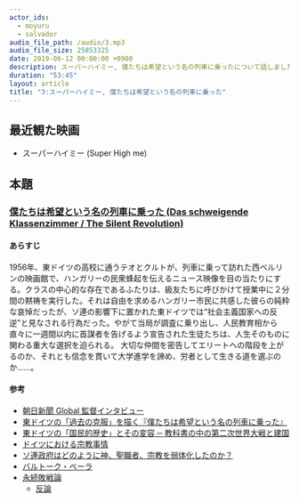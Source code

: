 ```yaml
---
actor_ids:
  - moyuru
  - salvador
audio_file_path: /audio/3.mp3
audio_file_size: 25853325
date: 2019-06-12 00:00:00 +0900
description: スーパーハイミー, 僕たちは希望という名の列車に乗ったについて話しました。
duration: "53:45"
layout: article
title: "3:スーパーハイミー, 僕たちは希望という名の列車に乗った"
---
```


## 最近観た映画
- スーパーハイミー (Super High me)

## 本題

### [僕たちは希望という名の列車に乗った (Das schweigende Klassenzimmer / The Silent Revolution)](http://bokutachi-kibou-movie.com)

#### あらすじ
1956年、東ドイツの高校に通うテオとクルトが、列車に乗って訪れた西ベルリンの映画館で、ハンガリーの民衆蜂起を伝えるニュース映像を目の当たりにする。クラスの中心的な存在であるふたりは、級友たちに呼びかけて授業中に２分間の黙祷を実行した。それは自由を求めるハンガリー市民に共感した彼らの純粋な哀悼だったが、ソ連の影響下に置かれた東ドイツでは“社会主義国家への反逆”と見なされる行為だった。やがて当局が調査に乗り出し、人民教育相から直々に一週間以内に首謀者を告げるよう宣告された生徒たちは、人生そのものに関わる重大な選択を迫られる。 大切な仲間を密告してエリートへの階段を上がるのか、それとも信念を貫いて大学進学を諦め、労者として生きる道を選ぶのか……。

#### 参考
- [朝日新聞 Global 監督インタビュー](https://globe.asahi.com/article/12368664)
- [東ドイツの「過去の克服」を描く『僕たちは希望という名の列車に乗った』](https://www.newsweekjapan.jp/ooba/2019/05/post-66.php)
- [東ドイツの「国民的歴史」とその変容 ─ 教科書の中の第二次世界大戦と建国](http://www.ritsumei.ac.jp/acd/cg/ir/college/bulletin/Vol.27-2/27_2_07_TANAKA.pdf)
- [ドイツにおける宗教事情](http://www.newsdigest.de/newsde/news/featured/7650-1021/)
- [ソ連政府はどのように神、聖職者、宗教を弱体化したのか？](https://jp.rbth.com/history/81113-sorenseifu-ha-donoyouni-shuukyou-wo-jyakutaika-shita-ka)
- [バルトーク・ベーラ](https://ja.wikipedia.org/wiki/バルトーク・ベーラ)
- [永続敗戦論](http://www.alter-magazine.jp/index.php?永続敗戦論からの展望%E3%80%80%E3%80%80%E3%80%80%E3%80%80%E3%80%80白井%E3%80%80聡)
  - [反論](http://ikedanobuo.livedoor.biz/archives/51916496.html)
